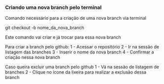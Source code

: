 ### Criando uma nova branch pelo terminal

Comando necessário para a criação de uma nova branch via terminal

git checkout -b nome_da_nova_branch


Este comando vai criar e já trocar para essa nova branch

Para criar a branch pelo github:
    1 - Acessar o repositório
    2 - Ir na sessão de listagem das branches
    3 - Inserir o nome da nova branch
    4 - Confirmar a criação nessa nova branch

Caso queira excluir uma branch pelo github
    1 - Vá na sessão de listagem de branches
    2 - Clique no ícone da lixeira para realizar a exclusão dessa branch